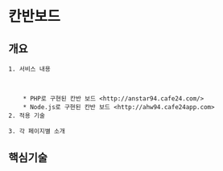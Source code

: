 # 칸반보드
## 개요 
```
1. 서비스 내용 
	
	
	
	* PHP로 구현된 칸반 보드 <http://anstar94.cafe24.com/>
	* Node.js로 구현된 칸반 보드 <http://ahw94.cafe24app.com>
2. 적용 기술 

3. 각 페이지별 소개 
```

## 핵심기술